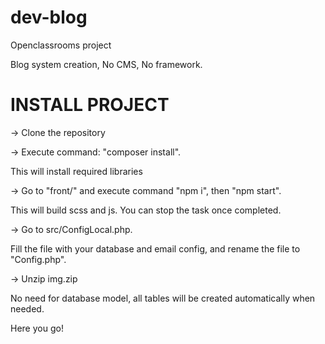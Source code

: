 # dev-blog
Openclassrooms project

Blog system creation,
No CMS, No framework.

# INSTALL PROJECT
-> Clone the repository

-> Execute command: "composer install".

This will install required libraries


-> Go to "front/" and execute command "npm i", then "npm start".

This will build scss and js. You can stop the task once completed.


-> Go to src/ConfigLocal.php.

Fill the file with your database and email config, and rename the file to "Config.php".

-> Unzip img.zip



No need for database model, all tables will be created automatically when needed.



Here you go!



